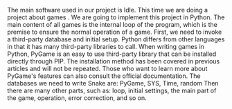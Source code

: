 The main software used in our project is Idle. This time we are doing a project about games . We are going to implement this project in Python. The main content of all games is the internal loop of the program, which is the premise to ensure the normal operation of a game. First, we need to invoke a third-party database and initial setup. Python differs from other languages in that it has many third-party libraries to call. When writing games in Python, PyGame is an easy to use third-party library that can be installed directly through PIP. The installation method has been covered in previous articles and will not be repeated. Those who want to learn more about PyGame's features can also consult the official documentation. The databases we need to write Snake are: PyGame, SYS, Time, random Then there are many other parts, such as: loop, initial settings, the main part of the game, operation, error correction, and so on.
